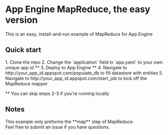 <h1>App Engine MapReduce, the easy version</h1>

This is an easy, install-and-run example of MapReduce for App Engine

<h2>Quick start</h2>
1. Clone the repo
2. Change the `application` field in `app.yaml` to your own unique app id **
3. Deploy to App Engine **
4. Navigate to http://your_app_id.appspot.com/populate_db to fill datastore with entities
5. Navigate to http://your_app_id.appspot.com/start_job to kick off the MapReduce mapper

** You can skip steps 2-3 if you're running locally

<h2>Notes</h2>
This example only preforms the **map** step of MapReduce.<br>
Feel free to submit an issue if you have questions.
